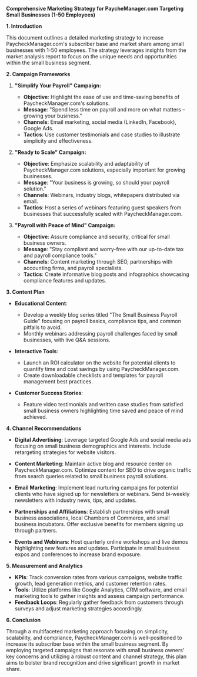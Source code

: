 **Comprehensive Marketing Strategy for PaycheManager.com Targeting Small Businesses (1-50 Employees)**

**1. Introduction**

This document outlines a detailed marketing strategy to increase PaycheckManager.com's subscriber base and market share among small businesses with 1-50 employees. The strategy leverages insights from the market analysis report to focus on the unique needs and opportunities within the small business segment.

**2. Campaign Frameworks**

1. **"Simplify Your Payroll" Campaign:**
   - **Objective**: Highlight the ease of use and time-saving benefits of PaycheckManager.com's solutions.
   - **Message**: "Spend less time on payroll and more on what matters – growing your business."
   - **Channels**: Email marketing, social media (LinkedIn, Facebook), Google Ads.
   - **Tactics**: Use customer testimonials and case studies to illustrate simplicity and effectiveness.

2. **"Ready to Scale" Campaign:**
   - **Objective**: Emphasize scalability and adaptability of PaycheckManager.com solutions, especially important for growing businesses.
   - **Message**: "Your business is growing, so should your payroll solution."
   - **Channels**: Webinars, industry blogs, whitepapers distributed via email.
   - **Tactics**: Host a series of webinars featuring guest speakers from businesses that successfully scaled with PaycheckManager.com.

3. **"Payroll with Peace of Mind" Campaign:**
   - **Objective**: Assure compliance and security, critical for small business owners.
   - **Message**: "Stay compliant and worry-free with our up-to-date tax and payroll compliance tools."
   - **Channels**: Content marketing through SEO, partnerships with accounting firms, and payroll specialists.
   - **Tactics**: Create informative blog posts and infographics showcasing compliance features and updates.

**3. Content Plan**

- **Educational Content**:
  - Develop a weekly blog series titled "The Small Business Payroll Guide" focusing on payroll basics, compliance tips, and common pitfalls to avoid.
  - Monthly webinars addressing payroll challenges faced by small businesses, with live Q&A sessions.

- **Interactive Tools**:
  - Launch an ROI calculator on the website for potential clients to quantify time and cost savings by using PaycheckManager.com.
  - Create downloadable checklists and templates for payroll management best practices.

- **Customer Success Stories**:
  - Feature video testimonials and written case studies from satisfied small business owners highlighting time saved and peace of mind achieved.

**4. Channel Recommendations**

- **Digital Advertising**: Leverage targeted Google Ads and social media ads focusing on small business demographics and interests. Include retargeting strategies for website visitors.
  
- **Content Marketing**: Maintain active blog and resource center on PaycheckManager.com. Optimize content for SEO to drive organic traffic from search queries related to small business payroll solutions.

- **Email Marketing**: Implement lead nurturing campaigns for potential clients who have signed up for newsletters or webinars. Send bi-weekly newsletters with industry news, tips, and updates.

- **Partnerships and Affiliations**: Establish partnerships with small business associations, local Chambers of Commerce, and small business incubators. Offer exclusive benefits for members signing up through partners.

- **Events and Webinars**: Host quarterly online workshops and live demos highlighting new features and updates. Participate in small business expos and conferences to increase brand exposure.

**5. Measurement and Analytics**

- **KPIs**: Track conversion rates from various campaigns, website traffic growth, lead generation metrics, and customer retention rates.
- **Tools**: Utilize platforms like Google Analytics, CRM software, and email marketing tools to gather insights and assess campaign performance.
- **Feedback Loops**: Regularly gather feedback from customers through surveys and adjust marketing strategies accordingly.

**6. Conclusion**

Through a multifaceted marketing approach focusing on simplicity, scalability, and compliance, PaycheckManager.com is well-positioned to increase its subscriber base within the small business segment. By employing targeted campaigns that resonate with small business owners’ key concerns and utilizing a robust content and channel strategy, this plan aims to bolster brand recognition and drive significant growth in market share.